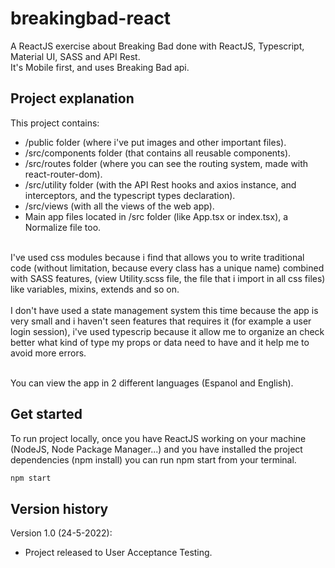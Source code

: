 # breakingbad-react
A ReactJS exercise about Breaking Bad done with ReactJS, Typescript, Material UI, SASS and API Rest.<br />It's Mobile first, and uses Breaking Bad api.

## Project explanation
This project contains:<br />
- /public folder (where i've put images and other important files).<br />
- /src/components folder (that contains all reusable components).<br />
- /src/routes folder (where you can see the routing system, made with react-router-dom).<br />
- /src/utility folder (with the API Rest hooks and axios instance, and interceptors, and the typescript types declaration).<br />
- /src/views (with all the views of the web app).<br />
- Main app files located in /src folder (like App.tsx or index.tsx), a Normalize file too.<br />
<br />
I've used css modules because i find that allows you to write traditional code (without limitation, because every class has a unique name) combined with SASS features, (view Utility.scss file, the file that i import in all css files) like variables, mixins, extends and so on. <br />
<br />
I don't have used a state management system this time because the app is very small and i haven't seen features that requires it (for example a user login session), i've used typescrip because it allow me to organize an check better what kind of type my props or data need to have and it help me to avoid more errors.<br /><br />

You can view the app in 2 different languages (Espanol and English).<br />


## Get started

To run project locally, once you have ReactJS working on your machine (NodeJS, Node Package Manager...) and you have installed the project dependencies (npm install) you can run npm start from your terminal.

```bash
npm start
```


## Version history

Version 1.0 (24-5-2022):
- Project released to User Acceptance Testing.

